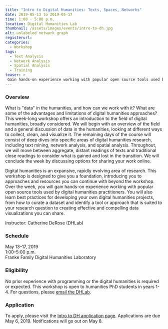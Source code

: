 ```yaml
---
title: "Intro to Digital Humanities: Texts, Spaces, Networks"
date: 2019-05-13 to 2019-05-17
time: 1:00 - 5:00 p.m.
location: Digital Humanities Lab
thumbnail: /assets/images/events/intro-to-dh.jpg
alt: unlabeled network graph
registerurl:
categories:
  - Workshop
tags:
  - Text Analysis
  - Network Analysis
  - Spatial Analysis
  - Training
teaser: >
 Gain hands-on experience working with popular open source tools used by digital humanities practitioners. This week-long workshop offers an introduction to the field of digital humanities, with a focus on text mining, network analysis, and spatial analysis.
---
```

### Overview
What is "data" in the humanities, and how can we work with it? What are some of the advantages and limitations of digital humanities approaches? This week-long workshop offers an introduction to the field of digital humanities, broadly considered. We will begin with an overview of the field and a general discussion of data in the humanities, looking at different ways to collect, clean, and visualize it. The remaining days of the course will consist of deep dives into specific areas of digital humanities research, including text mining, network analysis, and spatial analysis. Throughout, we will move between aggregate, distant readings of texts and traditional close readings to consider what is gained and lost in the transition. We will conclude the week by discussing options for sharing your work online.

Digital humanities is an expansive, rapidly evolving area of research. This workshop is designed to give you a foundation, introducing you to approaches and resources you can continue with beyond the workshop. Over the week, you will gain hands-on experience working with popular open source tools used by digital humanities practitioners. You will also learn best practices for developing your own digital humanities projects, from how to curate a dataset and identify a tool or approach that is suited to your research question to creating effective and compelling data visualizations you can share.

Instructor: Catherine DeRose (DHLab)

### Schedule
May 13–17, 2019  
1:00–5:00 p.m.  
Franke Family Digital Humanities Laboratory

### Eligibility
No prior experience with programming or the digital humanities is required or expected. This workshop is open to humanities PhD students in years 1-4. For questions, please [email the DHLab](mailto:dhlab@yale.edu).

### Application
To apply, please visit the <a href='https://docs.google.com/forms/d/e/1FAIpQLSf4K-zuEiKNL7bE6Uso0AFEP2cuVRJeXlmrBZ_AsoA7zR99IQ/viewform?usp=sf_link' target='_blank'>Intro to DH application page</a>. Applications are due May 6, 2019. Notifications will go out on May 8.
